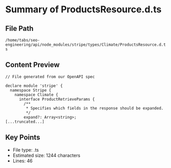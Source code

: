 # Summary of ProductsResource.d.ts
  
## File Path
`/home/tabs/seo-engineering/api/node_modules/stripe/types/Climate/ProductsResource.d.ts`

## Content Preview
```
// File generated from our OpenAPI spec

declare module 'stripe' {
  namespace Stripe {
    namespace Climate {
      interface ProductRetrieveParams {
        /**
         * Specifies which fields in the response should be expanded.
         */
        expand?: Array<string>;
[...truncated...]
```

## Key Points
- File type: .ts
- Estimated size: 1244 characters
- Lines: 46
